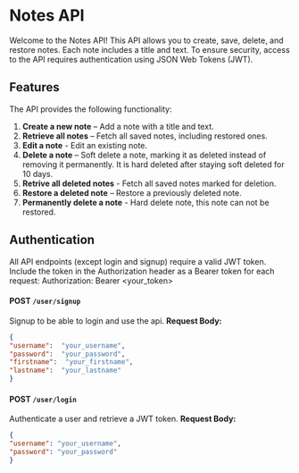 # Notes API

Welcome to the Notes API! This API allows you to create, save, delete, and restore notes. Each note includes a title and text. To ensure security, access to the API requires authentication using JSON Web Tokens (JWT).

## Features

The API provides the following functionality:

1.  **Create a new note**  – Add a note with a title and text.
2.  **Retrieve all notes**  – Fetch all saved notes, including restored ones.
3. **Edit a note** - Edit an existing note.
4.  **Delete a note**  – Soft delete a note, marking it as deleted instead of removing it permanently. It is hard deleted after staying soft deleted for 10 days.
5. **Retrive all deleted notes** - Fetch all saved notes marked for deletion.
6.  **Restore a deleted note**  – Restore a previously deleted note.
7. **Permanently delete a note** - Hard delete note, this note can not be restored.

## Authentication

All API endpoints (except login and signup) require a valid JWT token. Include the token in the Authorization header as a Bearer token for each request:
Authorization: Bearer <your_token>

#### POST `/user/signup` 
Signup to be able to login and use the api.
**Request Body:** 
 ```json 
{
"username":  "your_username",
"password":  "your_password",
"firstname":  "your_firstname",
"lastname":  "your_lastname"
}
```

#### POST `/user/login` 
Authenticate a user and retrieve a JWT token. 
**Request Body:** 
 ```json 
 { 
 "username": "your_username", 
 "password": "your_password" 
 }
```
